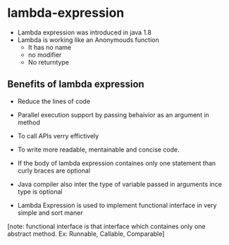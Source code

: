 # lambda-expression

* Lambda expression was introduced in java 1.8
* Lambda is working like an Anonymouds function 
   * It has no name
   * no modifier
   * No returntype

## Benefits of lambda expression
  * Reduce the lines of code
  * Parallel execution support by passing behaivior as an argument in method
  * To call APIs verry effictively
  * To write more readable, mentainable and concise code.

* If the body of lambda expression containes only one statement than curly braces are optional
* Java compiler also inter the type of variable passed in arguments ince type is optional


* Lambda Expression is used to implement functional interface in very simple and sort maner

[note: functional interface is that interface which containes only one abstract method. Ex: Runnable, Callable, Comparable]
